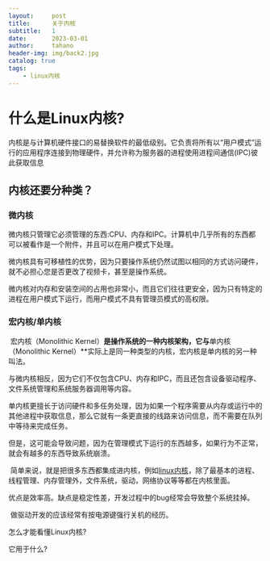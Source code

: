 ```yaml
---
layout:     post
title:      关于内核
subtitle:   1
date:       2023-03-01
author:     tahano
header-img: img/back2.jpg
catalog: true
tags:
    - linux内核
---
```


# 什么是Linux内核?

​	内核是与计算机硬件接口的易替换软件的最低级别。它负责将所有以“用户模式”运行的应用程序连接到物理硬件，并允许称为服务器的进程使用进程间通信(IPC)彼此获取信息

## 内核还要分种类？

### 微内核

​	微内核只管理它必须管理的东西:CPU、内存和IPC。计算机中几乎所有的东西都可以被看作是一个附件，并且可以在用户模式下处理。

​	微内核具有可移植性的优势，因为只要操作系统仍然试图以相同的方式访问硬件，就不必担心您是否更改了视频卡，甚至是操作系统。

​	微内核对内存和安装空间的占用也非常小，而且它们往往更安全，因为只有特定的进程在用户模式下运行，而用户模式不具有管理员模式的高权限。

### 宏内核/单内核

​	宏内核（Monolithic Kernel）**是操作系统的一种内核架构，它与**单内核（Monolithic Kernel）**实际上是同一种类型的内核，宏内核是单内核的另一种叫法。

​	与微内核相反，因为它们不仅包含CPU、内存和IPC，而且还包含设备驱动程序、文件系统管理和系统服务器调用等内容。

​	单内核更擅长于访问硬件和多任务处理，因为如果一个程序需要从内存或运行中的其他进程中获取信息，那么它就有一条更直接的线路来访问信息，而不需要在队列中等待来完成任务。

但是，这可能会导致问题，因为在管理模式下运行的东西越多，如果行为不正常，就会有越多的东西导致系统崩溃。

​	简单来说，就是把很多东西都集成进内核，例如[linux内核](https://zhida.zhihu.com/search?content_id=100191711&content_type=Article&match_order=1&q=linux内核&zhida_source=entity)，除了最基本的进程、线程管理、内存管理外，文件系统，驱动，网络协议等等都在内核里面。

​	优点是效率高。缺点是稳定性差，开发过程中的bug经常会导致整个系统挂掉。

​	做驱动开发的应该经常有按电源键强行关机的经历。



怎么才能看懂Linux内核?

 它用于什么?

